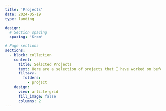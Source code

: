 ```yaml
---
title: 'Projects'
date: 2024-05-19
type: landing

design:
  # Section spacing
  spacing: '5rem'

# Page sections
sections:
  - block: collection
    content:
      title: Selected Projects
      text: Here are a selection of projects that I have worked on before.
      filters:
        folders:
          - project
    design:
      view: article-grid
      fill_image: false
      columns: 2
---
```


